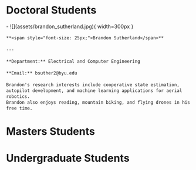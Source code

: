 <!--
EDITING GUIDELINES

The directory is organized with Material for MkDocs' grid feature.
To add an entry to this page, copy the template below and add it inside the <div> HTML blocks.
Add your name, info, and bio.

Add entries in alphabetical order, by last name.
Copy photos to the docs/directory/assets folder.
Also, photos should be cropped to be square and 600x600 in resolution.

TEMPLATE
```
-   ![](assets/first_last.jpg){ width=300px }

    **<span style="font-size: 25px;">First Last</span>**

    ---

    **Department:** Electrical and Computer Engineering

    **Email:** netid@byu.edu

    This is a short, professional bio.
```

-->

# Doctoral Students

<div class="grid cards" markdown>
-   ![](assets/brandon_sutherland.jpg){ width=300px }

    **<span style="font-size: 25px;">Brandon Sutherland</span>**

    ---

    **Department:** Electrical and Computer Engineering

    **Email:** bsuther2@byu.edu

    Brandon's research interests include cooperative state estimation, autopilot development, and machine learning applications for aerial robotics.
    Brandon also enjoys reading, mountain biking, and flying drones in his free time.
</div>

# Masters Students

<div class="grid cards" markdown>

</div>

# Undergraduate Students

<div class="grid cards" markdown>

</div>
